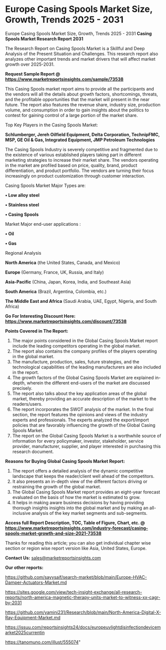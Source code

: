 # Europe Casing Spools Market Size, Growth, Trends 2025 - 2031
Europe Casing Spools Market Size, Growth, Trends 2025 - 2031
<strong>Casing Spools Market Research Report 2031</strong>

The Research Report on Casing Spools Market is a Skillful and Deep Analysis of the Present Situation and Challenges. This research report also analyzes other important trends and market drivers that will affect market growth over 2025-2031.

<strong>Request Sample Report @ <a href=https://www.marketreportsinsights.com/sample/73538>https://www.marketreportsinsights.com/sample/73538</a></strong>

This Casing Spools market report aims to provide all the participants and the vendors will all the details about growth factors, shortcomings, threats, and the profitable opportunities that the market will present in the near future. The report also features the revenue share, industry size, production volume, and consumption in order to gain insights about the politics to contest for gaining control of a large portion of the market share.

Top Key Players in the Casing Spools Market:

<strong>Schlumberger, Jereh Oilfield Equipment, Delta Corporation, TechnipFMC, MSP, GE Oil & Gas, Integrated Equipment, JMP Petroleum Technologies</strong>

The Casing Spools Industry is severely competitive and fragmented due to the existence of various established players taking part in different marketing strategies to increase their market share. The vendors operating in the market are profiled based on price, quality, brand, product differentiation, and product portfolio. The vendors are turning their focus increasingly on product customization through customer interaction.

Casing Spools Market Major Types are:

<strong>• Low alloy steel

• Stainless steel

• Casing Spools</strong>

Market Major end-user applications :

<strong>• Oil

• Gas</strong>

Regional Analysis

</u><strong><b>North America</b></strong> (the United States, Canada, and Mexico)

<strong><b>Europe </b></strong>(Germany, France, UK, Russia, and Italy)

<strong><b>Asia-Pacific</b></strong> (China, Japan, Korea, India, and Southeast Asia)

<strong><b>South America</b></strong> (Brazil, Argentina, Colombia, etc.)

<strong><b>The Middle East and Africa</b></strong> (Saudi Arabia, UAE, Egypt, Nigeria, and South Africa)

<strong>Go For Interesting Discount Here: <a href=https://www.marketreportsinsights.com/discount/73538>https://www.marketreportsinsights.com/discount/73538</a></strong>

<strong>Points Covered in The Report:</strong>
<ol>
  <li>The major points considered in the Global Casing Spools Market report include the leading competitors operating in the global market.</li>
  <li>The report also contains the company profiles of the players operating in the global market.</li>
  <li>The manufacture, production, sales, future strategies, and the technological capabilities of the leading manufacturers are also included in the report.</li>
  <li>The growth factors of the Global Casing Spools Market are explained in-depth, wherein the different end-users of the market are discussed precisely.</li>
  <li>The report also talks about the key application areas of the global market, thereby providing an accurate description of the market to the readers/users.</li>
  <li>The report incorporates the SWOT analysis of the market. In the final section, the report features the opinions and views of the industry experts and professionals. The experts analyzed the export/import policies that are favorably influencing the growth of the Global Casing Spools Market.</li>
  <li>The report on the Global Casing Spools Market is a worthwhile source of information for every policymaker, investor, stakeholder, service provider, manufacturer, supplier, and player interested in purchasing this research document.</li>
</ol>
<strong>Reasons for Buying Global Casing Spools Market Report:</strong>

<ol>
  <li>The report offers a detailed analysis of the dynamic competitive landscape that keeps the reader/client well ahead of the competitors.</li>
  <li>It also presents an in-depth view of the different factors driving or restraining the growth of the global market.</li>
  <li>The Global Casing Spools Market report provides an eight-year forecast evaluated on the basis of how the market is estimated to grow.</li>
  <li>It helps in making aware business decisions by having providing thorough insights insights into the global market and by making an all-inclusive analysis of the key market segments and sub-segments.</li>
</ol>
<strong>Access full Report Description, TOC, Table of Figure, Chart, etc. @ <a href=https://www.marketreportsinsights.com/industry-forecast/casing-spools-market-growth-and-size-2021-73538>https://www.marketreportsinsights.com/industry-forecast/casing-spools-market-growth-and-size-2021-73538</a></strong>


Thanks for reading this article; you can also get individual chapter wise section or region wise report version like Asia, United States, Europe.

<strong>Contact Us:</strong>
sales@marketreportsinsights.com

<strong>Our other reports:</strong>

<a href=https://github.com/sayysaif/search-market/blob/main/Europe-HVAC-Damper-Actuators-Market.md>https://github.com/sayysaif/search-market/blob/main/Europe-HVAC-Damper-Actuators-Market.md</a>

<a href=https://sites.google.com/view/tech-insight-exchange/all-research-reports/north-america-magnetic-therapy-units-market-to-witness-xx-cagr-by-2031>https://sites.google.com/view/tech-insight-exchange/all-research-reports/north-america-magnetic-therapy-units-market-to-witness-xx-cagr-by-2031</a>

<a href=https://github.com/yamini231/Research/blob/main/North-America-Digital-X-Ray-Equipment-Market.md>https://github.com/yamini231/Research/blob/main/North-America-Digital-X-Ray-Equipment-Market.md</a>

<a href=https://issuu.com/reportsinsights24/docs/europeuvlightdisinfectiondevicemarket2025currentin>https://issuu.com/reportsinsights24/docs/europeuvlightdisinfectiondevicemarket2025currentin</a>

<a href=https://tanomuno.com/illust/555074>https://tanomuno.com/illust/555074</a>"
